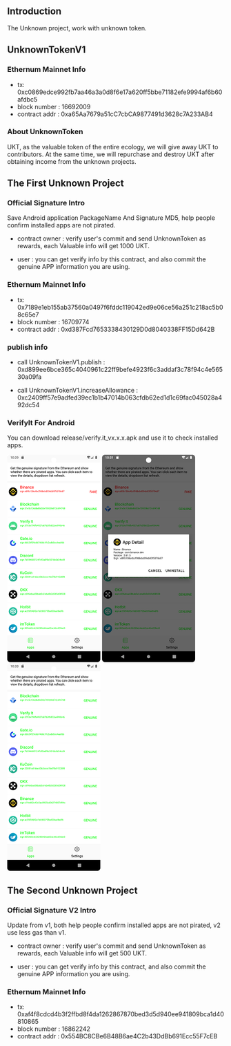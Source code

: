 ## Introduction

The Unknown project, work with unknown token.

## UnknownTokenV1

### Ethernum Mainnet Info

- tx: 0xc0869edce992fb7aa46a3a0d8f6e17a620ff5bbe71182efe9994af6b60afdbc5
- block number : 16692009
- contract addr : 0xa65Aa7679a51cC7cbCA9877491d3628c7A233AB4

### About UnknownToken

UKT, as the valuable token of the entire ecology, we will give away UKT to contributors.
At the same time, we will repurchase and destroy UKT after obtaining income from the unknown projects.

## The First Unknown Project

### Official Signature Intro

Save Android application PackageName And Signature MD5, help people confirm installed apps are not pirated.

- contract owner : verify user's commit and send UnknownToken as rewards, each Valuable info will get 1000 UKT.

- user : you can get verify info by this contract, and also commit the genuine APP information you are using.

### Ethernum Mainnet Info

- tx: 0x7189e1eb155ab37560a0497f6fddc119042ed9e06ce56a251c218ac5b08c65e7
- block number : 16709774
- contract addr : 0xd387Fcd7653338430129D0d8040338FF15Dd642B

### publish info

- call UnknownTokenV1.publish : 0xd899ee6bce365c4040961c22ff9befe4923f6c3addaf3c78f94c4e56530a09fa
 
- call UnknownTokenV1.increaseAllowance : 0xc2409ff57e9adfed39ec1b1b47014b063cfdb62ed1d1c69fac045028a492dc54

### VerifyIt For Android

You can download release/verify.it_vx.x.x.apk and use it to check installed apps.

![image](https://github.com/UnknownManXYZ/TheProjectUnknown/blob/main/doc/fake.png)
![image](https://github.com/UnknownManXYZ/TheProjectUnknown/blob/main/doc/detail.png)
![image](https://github.com/UnknownManXYZ/TheProjectUnknown/blob/main/doc/genuine.png)

## The Second Unknown Project

### Official Signature V2 Intro

Update from v1, both help people confirm installed apps are not pirated, v2 use less gas than v1.

- contract owner : verify user's commit and send UnknownToken as rewards, each Valuable info will get 500 UKT.

- user : you can get verify info by this contract, and also commit the genuine APP information you are using.

### Ethernum Mainnet Info

- tx: 0xaf4f8cdcd4b3f2ffbd8f4da1262867870bed3d5d940ee941809bca1d40810865
- block number : 16862242
- contract addr : 0x554BC8CBe6B48B6ae4C2b43DdBb691Ecc55F7cEB 
